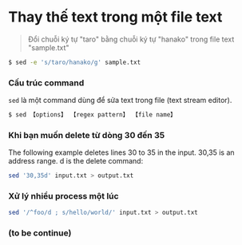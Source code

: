 # Thay thế text trong một file text

> Đổi chuỗi ký tự "taro" bằng chuỗi ký tự "hanako" trong file text "sample.txt"

```bash
$ sed -e 's/taro/hanako/g' sample.txt
```

### Cấu trúc command

`sed` là một command dùng để sửa text trong file (text stream editor).

```bash
$ sed 【options】 【regex pattern】 【file name】
```

### Khi bạn muốn delete từ dòng 30 đến 35

The following example deletes lines 30 to 35 in the input. 30,35 is an address range. d is the delete command:

```bash
sed '30,35d' input.txt > output.txt
```

### Xử lý nhiều process một lúc

```bash
sed '/^foo/d ; s/hello/world/' input.txt > output.txt
```

### (to be continue)